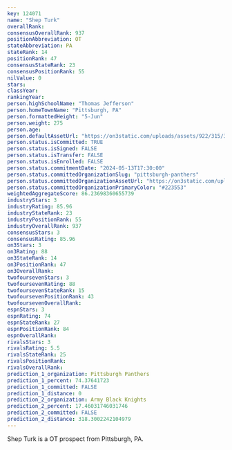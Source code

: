 ```yaml
---
key: 124071
name: "Shep Turk"
overallRank: 
consensusOverallRank: 937
positionAbbreviation: OT
stateAbbreviation: PA
stateRank: 14
positionRank: 47
consensusStateRank: 23
consensusPositionRank: 55
nilValue: 0
stars: 
classYear: 
rankingYear: 
person.highSchoolName: "Thomas Jefferson"
person.homeTownName: "Pittsburgh, PA"
person.formattedHeight: "5-Jun"
person.weight: 275
person.age: 
person.defaultAssetUrl: "https://on3static.com/uploads/assets/922/315/315922.png"
person.status.isCommitted: TRUE
person.status.isSigned: FALSE
person.status.isTransfer: FALSE
person.status.isEnrolled: FALSE
person.status.commitmentDate: "2024-05-13T17:30:00"
person.status.committedOrganizationSlug: "pittsburgh-panthers"
person.status.committedOrganizationAssetUrl: "https://on3static.com/uploads/assets/797/149/149797.svg"
person.status.committedOrganizationPrimaryColor: "#223553"
weightedAggregateScore: 86.23698360655739
industryStars: 3
industryRating: 85.96
industryStateRank: 23
industryPositionRank: 55
industryOverallRank: 937
consensusStars: 3
consensusRating: 85.96
on3Stars: 3
on3Rating: 88
on3StateRank: 14
on3PositionRank: 47
on3OverallRank: 
twofoursevenStars: 3
twofoursevenRating: 88
twofoursevenStateRank: 15
twofoursevenPositionRank: 43
twofoursevenOverallRank: 
espnStars: 3
espnRating: 74
espnStateRank: 27
espnPositionRank: 84
espnOverallRank: 
rivalsStars: 3
rivalsRating: 5.5
rivalsStateRank: 25
rivalsPositionRank: 
rivalsOverallRank: 
prediction_1_organization: Pittsburgh Panthers
prediction_1_percent: 74.37641723
prediction_1_committed: FALSE
prediction_1_distance: 0
prediction_2_organization: Army Black Knights
prediction_2_percent: 17.46031746031746
prediction_2_committed: FALSE
prediction_2_distance: 318.3002242104979
---
```

Shep Turk is a OT prospect from Pittsburgh, PA.